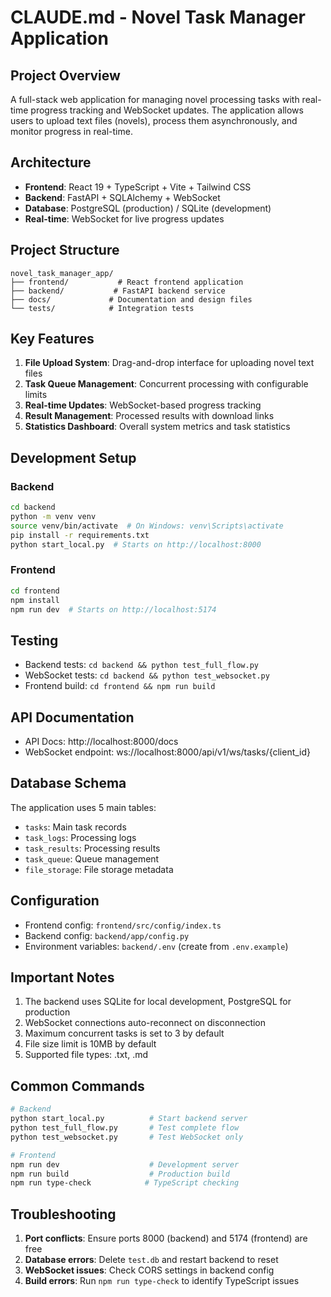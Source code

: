 # CLAUDE.md - Novel Task Manager Application

## Project Overview
A full-stack web application for managing novel processing tasks with real-time progress tracking and WebSocket updates. The application allows users to upload text files (novels), process them asynchronously, and monitor progress in real-time.

## Architecture
- **Frontend**: React 19 + TypeScript + Vite + Tailwind CSS
- **Backend**: FastAPI + SQLAlchemy + WebSocket
- **Database**: PostgreSQL (production) / SQLite (development)
- **Real-time**: WebSocket for live progress updates

## Project Structure
```
novel_task_manager_app/
├── frontend/           # React frontend application
├── backend/           # FastAPI backend service
├── docs/             # Documentation and design files
└── tests/            # Integration tests
```

## Key Features
1. **File Upload System**: Drag-and-drop interface for uploading novel text files
2. **Task Queue Management**: Concurrent processing with configurable limits
3. **Real-time Updates**: WebSocket-based progress tracking
4. **Result Management**: Processed results with download links
5. **Statistics Dashboard**: Overall system metrics and task statistics

## Development Setup

### Backend
```bash
cd backend
python -m venv venv
source venv/bin/activate  # On Windows: venv\Scripts\activate
pip install -r requirements.txt
python start_local.py  # Starts on http://localhost:8000
```

### Frontend
```bash
cd frontend
npm install
npm run dev  # Starts on http://localhost:5174
```

## Testing
- Backend tests: `cd backend && python test_full_flow.py`
- WebSocket tests: `cd backend && python test_websocket.py`
- Frontend build: `cd frontend && npm run build`

## API Documentation
- API Docs: http://localhost:8000/docs
- WebSocket endpoint: ws://localhost:8000/api/v1/ws/tasks/{client_id}

## Database Schema
The application uses 5 main tables:
- `tasks`: Main task records
- `task_logs`: Processing logs
- `task_results`: Processing results
- `task_queue`: Queue management
- `file_storage`: File storage metadata

## Configuration
- Frontend config: `frontend/src/config/index.ts`
- Backend config: `backend/app/config.py`
- Environment variables: `backend/.env` (create from `.env.example`)

## Important Notes
1. The backend uses SQLite for local development, PostgreSQL for production
2. WebSocket connections auto-reconnect on disconnection
3. Maximum concurrent tasks is set to 3 by default
4. File size limit is 10MB by default
5. Supported file types: .txt, .md

## Common Commands
```bash
# Backend
python start_local.py          # Start backend server
python test_full_flow.py       # Test complete flow
python test_websocket.py       # Test WebSocket only

# Frontend
npm run dev                    # Development server
npm run build                  # Production build
npm run type-check            # TypeScript checking
```

## Troubleshooting
1. **Port conflicts**: Ensure ports 8000 (backend) and 5174 (frontend) are free
2. **Database errors**: Delete `test.db` and restart backend to reset
3. **WebSocket issues**: Check CORS settings in backend config
4. **Build errors**: Run `npm run type-check` to identify TypeScript issues